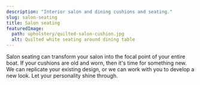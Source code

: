 ```yaml
---
description: "Interior salon and dining cushions and seating."
slug: salon-seating
title: Salon seating
featuredImage:
  path: upholstery/quilted-salon-cushion.jpg
  alt: Quilted white seating around dining table
---
```


Salon seating can transform your salon into the focal point of your entire boat.
If your cushions are old and worn, then it's time for something new. We can
replicate your existing design, or we can work with you to develop a new look.
Let your personality shine through.
